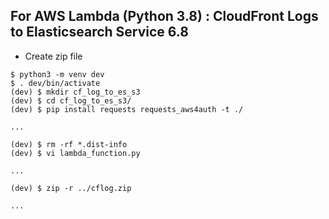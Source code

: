 ## For AWS Lambda (Python 3.8) : CloudFront Logs to Elasticsearch Service 6.8

- Create zip file

```sh:create_zip_file
$ python3 -m venv dev
$ . dev/bin/activate
(dev) $ mkdir cf_log_to_es_s3
(dev) $ cd cf_log_to_es_s3/
(dev) $ pip install requests requests_aws4auth -t ./

...

(dev) $ rm -rf *.dist-info
(dev) $ vi lambda_function.py

...

(dev) $ zip -r ../cflog.zip

...
```
